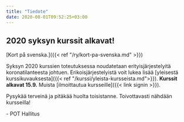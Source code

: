 ```yaml
---
title: "Tiedote"
date: 2020-08-01T09:52:25+03:00
---
```


## 2020 syksyn kurssit alkavat!

[Kort på svenska.]({{< ref "/ry/kort-pa-svenska.md" >}})

Syksyn 2020 kurssien toteutuksessa noudatetaan erityisjärjestelyitä koronatilanteesta johtuen. Erikoisjärjestelyistä voit lukea lisää [yleisestä kurssikuvauksesta]({{< ref "/kurssi/yleista-kursseista.md">}}). **Kurssit alkavat 15.9.** Muista [ilmoittautua kursseille]({{< link signin >}}).

Pysykää terveinä ja pitäkää huolta toisistanne. Toivottavasti nähdään kursseilla!

\-  POT Hallitus
